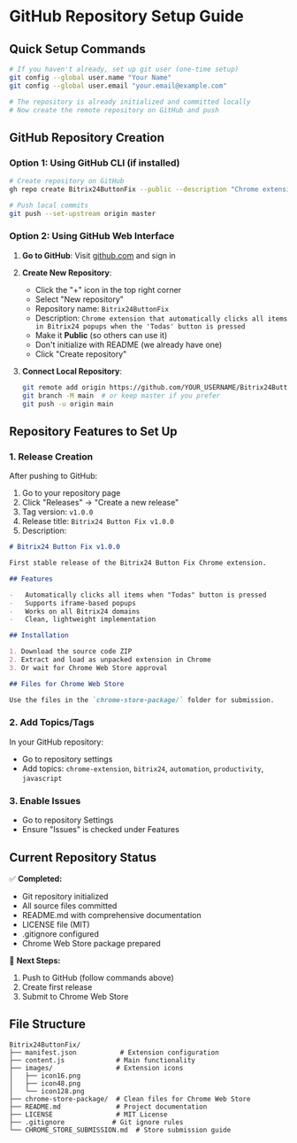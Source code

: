 # GitHub Repository Setup Guide

## Quick Setup Commands

```bash
# If you haven't already, set up git user (one-time setup)
git config --global user.name "Your Name"
git config --global user.email "your.email@example.com"

# The repository is already initialized and committed locally
# Now create the remote repository on GitHub and push
```

## GitHub Repository Creation

### Option 1: Using GitHub CLI (if installed)

```bash
# Create repository on GitHub
gh repo create Bitrix24ButtonFix --public --description "Chrome extension that automatically clicks all items in Bitrix24 popups when the 'Todas' button is pressed"

# Push local commits
git push --set-upstream origin master
```

### Option 2: Using GitHub Web Interface

1. **Go to GitHub**: Visit [github.com](https://github.com) and sign in
2. **Create New Repository**:

    - Click the "+" icon in the top right corner
    - Select "New repository"
    - Repository name: `Bitrix24ButtonFix`
    - Description: `Chrome extension that automatically clicks all items in Bitrix24 popups when the 'Todas' button is pressed`
    - Make it **Public** (so others can use it)
    - Don't initialize with README (we already have one)
    - Click "Create repository"

3. **Connect Local Repository**:
    ```bash
    git remote add origin https://github.com/YOUR_USERNAME/Bitrix24ButtonFix.git
    git branch -M main  # or keep master if you prefer
    git push -u origin main
    ```

## Repository Features to Set Up

### 1. Release Creation

After pushing to GitHub:

1. Go to your repository page
2. Click "Releases" → "Create a new release"
3. Tag version: `v1.0.0`
4. Release title: `Bitrix24 Button Fix v1.0.0`
5. Description:

```markdown
# Bitrix24 Button Fix v1.0.0

First stable release of the Bitrix24 Button Fix Chrome extension.

## Features

-   Automatically clicks all items when "Todas" button is pressed
-   Supports iframe-based popups
-   Works on all Bitrix24 domains
-   Clean, lightweight implementation

## Installation

1. Download the source code ZIP
2. Extract and load as unpacked extension in Chrome
3. Or wait for Chrome Web Store approval

## Files for Chrome Web Store

Use the files in the `chrome-store-package/` folder for submission.
```

### 2. Add Topics/Tags

In your GitHub repository:

-   Go to repository settings
-   Add topics: `chrome-extension`, `bitrix24`, `automation`, `productivity`, `javascript`

### 3. Enable Issues

-   Go to repository Settings
-   Ensure "Issues" is checked under Features

## Current Repository Status

✅ **Completed:**

-   Git repository initialized
-   All source files committed
-   README.md with comprehensive documentation
-   LICENSE file (MIT)
-   .gitignore configured
-   Chrome Web Store package prepared

🔄 **Next Steps:**

1. Push to GitHub (follow commands above)
2. Create first release
3. Submit to Chrome Web Store

## File Structure

```
Bitrix24ButtonFix/
├── manifest.json           # Extension configuration
├── content.js             # Main functionality
├── images/                # Extension icons
│   ├── icon16.png
│   ├── icon48.png
│   └── icon128.png
├── chrome-store-package/  # Clean files for Chrome Web Store
├── README.md              # Project documentation
├── LICENSE                # MIT License
├── .gitignore            # Git ignore rules
└── CHROME_STORE_SUBMISSION.md  # Store submission guide
```
